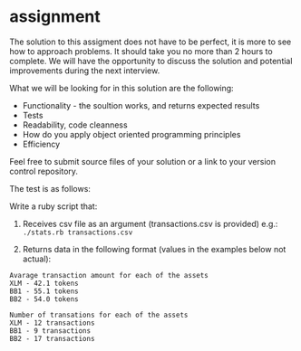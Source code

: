 # assignment

The solution to this assigment does not have to be perfect, it is more to see how to approach problems. It should take you no more than 2 hours to complete. We will have the opportunity to discuss the solution and potential improvements during the next interview.

What we will be looking for in this solution are the following:
- Functionality - the soultion works, and returns expected results
- Tests
- Readability, code cleanness
- How do you apply object oriented programming principles
- Efficiency

Feel free to submit source files of your solution or a link to your version control repository.

The test is as follows:

Write a ruby script that:
1. Receives csv file as an argument (transactions.csv is provided)
e.g.: `./stats.rb transactions.csv`

2. Returns data in the following format (values in the examples below not actual):
```
Avarage transaction amount for each of the assets
XLM - 42.1 tokens
BB1 - 55.1 tokens
BB2 - 54.0 tokens
```
```
Number of transations for each of the assets
XLM - 12 transactions
BB1 - 9 transactions
BB2 - 17 transactions
```
